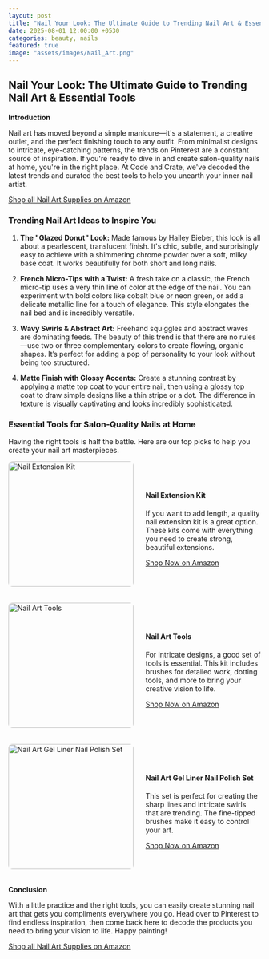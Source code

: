 ```yaml
---
layout: post
title: "Nail Your Look: The Ultimate Guide to Trending Nail Art & Essential Tools"
date: 2025-08-01 12:00:00 +0530
categories: beauty, nails
featured: true
image: "assets/images/Nail_Art.png"
---
```


## Nail Your Look: The Ultimate Guide to Trending Nail Art & Essential Tools

**Introduction**

Nail art has moved beyond a simple manicure—it's a statement, a creative outlet, and the perfect finishing touch to any outfit. From minimalist designs to intricate, eye-catching patterns, the trends on Pinterest are a constant source of inspiration. If you're ready to dive in and create salon-quality nails at home, you're in the right place. At Code and Crate, we've decoded the latest trends and curated the best tools to help you unearth your inner nail artist.

<div class="text-center my-4">
  <a href="https://amzn.to/46Ch3RH" class="btn btn-primary btn-lg">Shop all Nail Art Supplies on Amazon</a>
</div>

### **Trending Nail Art Ideas to Inspire You**

1.  **The "Glazed Donut" Look:** Made famous by Hailey Bieber, this look is all about a pearlescent, translucent finish. It's chic, subtle, and surprisingly easy to achieve with a shimmering chrome powder over a soft, milky base coat. It works beautifully for both short and long nails.
   
2.  **French Micro-Tips with a Twist:** A fresh take on a classic, the French micro-tip uses a very thin line of color at the edge of the nail. You can experiment with bold colors like cobalt blue or neon green, or add a delicate metallic line for a touch of elegance. This style elongates the nail bed and is incredibly versatile.

3.  **Wavy Swirls & Abstract Art:** Freehand squiggles and abstract waves are dominating feeds. The beauty of this trend is that there are no rules—use two or three complementary colors to create flowing, organic shapes. It’s perfect for adding a pop of personality to your look without being too structured.

4.  **Matte Finish with Glossy Accents:** Create a stunning contrast by applying a matte top coat to your entire nail, then using a glossy top coat to draw simple designs like a thin stripe or a dot. The difference in texture is visually captivating and looks incredibly sophisticated.

### **Essential Tools for Salon-Quality Nails at Home**

Having the right tools is half the battle. Here are our top picks to help you create your nail art masterpieces.

<div style="display: flex; align-items: center; margin-bottom: 2rem;">
  <img src="{{ site.baseurl }}/assets/images/products/Nail_Extension.png" alt="Nail Extension Kit" style="width: 250px; height: auto; margin-right: 1.5rem; border-radius: 8px;">
  <div>
    <h4>Nail Extension Kit</h4>
    <p>If you want to add length, a quality nail extension kit is a great option. These kits come with everything you need to create strong, beautiful extensions.</p>
    <a href="https://amzn.to/4ohpckW" class="btn btn-primary">Shop Now on Amazon</a>
  </div>
</div>

<div style="display: flex; align-items: center; margin-bottom: 2rem;">
  <img src="{{ site.baseurl }}/assets/images/products/Nail_Tool.png" alt="Nail Art Tools" style="width: 250px; height: auto; margin-right: 1.5rem; border-radius: 8px;">
  <div>
    <h4>Nail Art Tools</h4>
    <p>For intricate designs, a good set of tools is essential. This kit includes brushes for detailed work, dotting tools, and more to bring your creative vision to life.</p>
    <a href="https://amzn.to/4mHn5Wb" class="btn btn-primary">Shop Now on Amazon</a>
  </div>
</div>

<div style="display: flex; align-items: center; margin-bottom: 2rem;">
  <img src="{{ site.baseurl }}/assets/images/products/Nail_Polish_Set.png" alt="Nail Art Gel Liner Nail Polish Set" style="width: 250px; height: auto; margin-right: 1.5rem; border-radius: 8px;">
  <div>
    <h4>Nail Art Gel Liner Nail Polish Set</h4>
    <p>This set is perfect for creating the sharp lines and intricate swirls that are trending. The fine-tipped brushes make it easy to control your art.</p>
    <a href="https://amzn.to/4lWX0Cs" class="btn btn-primary">Shop Now on Amazon</a>
  </div>
</div>

**Conclusion**

With a little practice and the right tools, you can easily create stunning nail art that gets you compliments everywhere you go. Head over to Pinterest to find endless inspiration, then come back here to decode the products you need to bring your vision to life. Happy painting!

<div class="text-center my-4">
  <a href="https://amzn.to/46Ch3RH" class="btn btn-primary btn-lg">Shop all Nail Art Supplies on Amazon</a>
</div>

